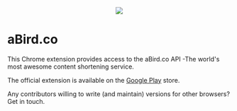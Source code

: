 <div align="center" style="margin:30px 0 40px">
	<img src="http://www.analogbird.com/static/img/playground/abird.co.png"/>
</div>

aBird.co
===============

This Chrome extension provides access to the aBird.co API -The world's most awesome content shortening service.

The official extension is available on the [Google Play](http://ab.je/16) store.

Any contributors willing to write (and maintain) versions for other browsers? Get in touch. 

